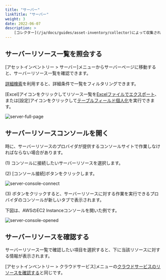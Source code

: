 ```yaml
---
title: "サーバー"
linkTitle: "サーバー"
weight: 3
date: 2022-06-07
description: >
    [コレクター](/ja/docs/guides/asset-inventory/collector)によって収集されるさまざまなクラウドリサービスのリソースのうち、サーバーリソースを確認できます。
---
```


## サーバーリソース一覧を照会する

[アセットインベントリー > サーバー]メニューからサーバーページに移動すると、サーバーリソース一覧を確認できます。

[詳細検索](/ja/docs/guides/advanced/search)を利用すると、詳細条件で一覧をフィルタリングできます。

[Excel]アイコンをクリックしてリソース一覧を[Excelファイルでエクスポート](/ja/docs/guides/advanced/excel-export)、または[設定]アイコンをクリックして[テーブルフィールド個人化](/ja/docs/guides/advanced/custom-table)を実行できます。

![server-full-page](/ja/docs/guides/asset-inventory/server-img/server-full-page.png)

## サーバーリソースコンソールを開く

時に、サーバーリソースのプロバイダが提供するコンソールサイトで作業しなければならない場合があります。

(1) コンソールに接続したいサーバーリソースを選択します。

(2) [コンソール接続]ボタンをクリックします。

![server-console-connect](/ja/docs/guides/asset-inventory/server-img/server-console-connect.png)

(3) ボタンをクリックすると、サーバーリソースに対する作業を実行できるプロバイダのコンソールが新しいタブで表示されます。

下図は、AWSのEC2 Instanceコンソールを開いた例です。

![server-console-opened](/ja/docs/guides/asset-inventory/server-img/server-console-opened.png)

## サーバーリソースを確認する

サーバーリソース一覧で確認したい項目を選択すると、下に当該リソースに対する情報が表示されます。

[アセットインベントリー > クラウドサービス]メニューの[クラウドサービスのリソースを確認する](/ja/docs/guides/asset-inventory/cloud-service/#クラウド-サービスの-リソースを-確認する)と同じです。
